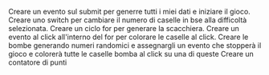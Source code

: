 Creare un evento sul submit per generre tutti i miei dati e iniziare il gioco.
Creare uno switch per cambiare il numero di caselle in bse alla difficoltà selezionata.
Creare un ciclo for per generare la scacchiera.
Creare un evento al click all'interno del for per colorare le caselle al click.
Creare le bombe generando numeri randomici e assegnargli un evento che stopperà il gioco e colorerà tutte le caselle bomba al click su una di queste
Creare un contatore di punti

